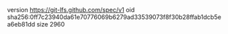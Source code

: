 version https://git-lfs.github.com/spec/v1
oid sha256:0ff7c23940da61e70776069b6279ad33539073f8f30b28ffab1dcb5ea6eb81dd
size 2960
